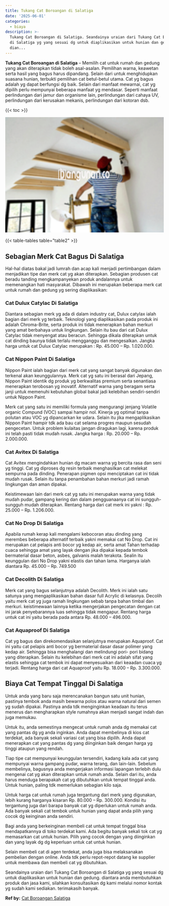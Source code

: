 ```yaml
---
title: Tukang Cat Boroangan di Salatiga
date: '2025-06-01'
categories:
  - biaya
description: >-
  Tukang Cat Boroangan di Salatiga. Seandainya uraian dari Tukang Cat Boroangan
  di Salatiga yg yang sesuai dg untuk diaplikasikan untuk hunian dan gedung.
  dian...
---
```


**Tukang Cat Boroangan di Salatiga** – Memilih cat untuk rumah dan gedung yang akan diterapkan tidak boleh asal-asalan. Pemilihan warna, keawetan serta hasil yang bagus harus dipandang. Selain dari untuk menghidupkan suasana hunian, terbukti pemilihan cat betul-betul utama. Cat yg bagus adalah yg dapat berfungsi dg baik. Selain dari manfaat mewarnai, cat yg dipilih perlu mempunyai beberapa manfaat yg mendasar. Seperti manfaat perlindungan dari jamur dan organisme lain, perlindungan dari cahaya UV, perlindungan dari kerusakan mekanis, perlindungan dari kotoran dsb.

{{< toc >}}

![Tukang Cat Boroangan di Salatiga](/images/jasa-cat-murah38.png)

{{< table-tables table="table2" >}}

## Sebagian Merk Cat Bagus Di Salatiga

Hal-hal diatas bakal jadi lumrah dan acap kali menjadi pertimbangan dalam menjadikan tipe dan merk cat yg akan diterapkan. Sebagian produsen cat beradu tanding mengkampanyekan produk andalannya untuk memenangkan hati masyarakat. Dibawah ini merupakan beberapa merk cat untuk rumah dan gedung yg sering diaplikasikan:

### Cat Dulux Catylac Di Salatiga

Diantara sebagian merk yg ada di dalam industry cat, Dulux catylax ialah bagian dari merk yg terbaik. Teknologi yang diaplikasikan pada produk ini adalah Chroma-Brite, serta produk ini tidak menerapkan bahan merkuri yang amat berbahaya untuk lingkungan. Selain itu bau dari cat Dulux Catylac tidak menyengat atau beracun. Sehingga dikala diterapkan untuk cat dinding baunya tidak terlalu mengganggu dan mengesalkan. Jangka harga untuk cat Dulux Catylac merupakan : Rp. 45.000 – Rp. 1.020.000.

### Cat Nippon Paint Di Salatiga

Nippon Paint ialah bagian dari merk cat yang sangat banyak digunakan dan terkenal akan keunggulannya. Merk cat yg satu ini berasal dari Jepang, Nippon Paint identik dg produk yg berkwalitas premium serta senantiasa menerapkan terobosan yg inovatif. Alternatif warna yang beragam serta janji untuk memenuhi kebutuhan global bakal jadi kelebihan sendiri-sendiri untuk Nippon Paint.

Merk cat yang satu ini memiliki formula yang mengurangi jenjang Volatile organic Compund (VOC) sampai hampir nol. Kinerja yg optimal tanpa polutan atau VOC yg dipancarkan ke udara. Selain itu jika mengaplikasikan Nippon Paint hampir tdk ada bau cat selama progres maupun sesudah pengecetan. Untuk problem kulaitas jangan diragukan lagi, karena produk ini telah pasti tidak mudah rusak. Jangka harga : Rp. 20.000 – Rp. 2.000.000.

### Cat Avitex Di Salatiga

Cat Avitex mengindahkan hunian dg macam warna yg bercita rasa dan seni yg tinggi. Cat yg diproses dg resin terbaik menghasilkan cat melekat sempurna pada dinding. Penerapan pigmen opsi menciptakan cat ini tidak mudah rusak. Selain itu tanpa penambahan bahan merkuri jadi ramah lingkungan dan aman dipakai.

Keistimewaan lain dari merk cat yg satu ini merupakan warna yang tidak mudah pudar, gampang kering dan dalam pengguanaanya cat ini sungguh-sungguh mudah diterapkan. Rentang harga dari cat merk ini yakni : Rp. 25.000 – Rp. 1.206.000.

### Cat No Drop Di Salatiga

Apabila rumah kerap kali mengalami kebocoran atau dinding yang merembes beberapa alternatif terbaik yakni memakai cat No Drop. Cat ini merupakan cat pelapis anti bocor yg kedap air, serta amat Tahan terhadap cuaca sehingga amat yang layak dengan jika dipakai kepada tembok bermaterial dasar beton, asbes, galvanis malah terakota. Sealin itu keunggulan dari No Drop yakni elastis dan tahan lama. Harganya ialah diantara Rp. 45.000 – Rp. 749.500

### Cat Decolith Di Salatiga

Merk cat yang bagus selanjutnya adalah Decolith. Merk ini ialah satu satunya yang mengaplikasikan bahan dasar full Acrylic di kelasnya. Decolih yaitu merk cat yg juga ramah lingkungan sebab tanpa bahan timbal dan merkuri. keistimewaan lainnya ketika mengerjakan pengecatan dengan cat ini jarak penyebarannya luas sehingga tidak mengapur. Rentang harga untuk cat ini yaitu berada pada antara Rp. 48.000 – 496.000.

### Cat Aquaproof Di Salatiga

Cat yg bagus dan direkomendasikan selanjutnya merupakan Aquaproof. Cat ini yaitu cat pelapis anti bocor yg bermaterial dasar dasar polimer yang kedap air. Sehingga bisa menghalangi dan melindungi pori- pori bidang yang diterapkan. Selain itu kelebihan dari merk cat ini adalah sifat yang elastis sehingga cat tembok ini dapat menyesuaikan dari keaadan cuaca yg terjadi. Rentang harga dari cat Aquaproof yaitu Rp. 18.000 – Rp. 3.300.000.

## Biaya Cat Tempat Tinggal Di Salatiga

Untuk anda yang baru saja merencanakan bangun satu unit hunian, pastinya tembok anda masih bewarna polos atau warna natural dari semen yg sudah dipakai. Pastinya anda tdk menginginkan keadaan itu terus menerus dan mengharapkan style rumahnya akan menjadi sangat indah dan juga memukau.

Untuk itu, anda semestinya mengecat untuk rumah anda dg memakai cat yang pantas dg yg anda inginkan. Anda dapat membelinya di kios cat terdekat, ada banyak sekali variasi cat yang bisa dipilih. Anda dapat menerapkan cat yang pantas dg yang diinginkan baik dengan harga yg tinggi ataupun yang rendah.

Tiap tipe cat mempunyai keunggulan tersendiri, kadang kala ada cat yang mempunyai warna gampang pudar, warna terang, dan lain-lain. Sebelum membelinya, bagusnya anda mengerjakan informasi lapangan terlebih dulu mengenai cat yg akan diterapkan untuk rumah anda. Selain dari itu, anda harus menduga berapakah cat yg dibutuhkan untuk tempat tinggal anda. Untuk hunian, paling tdk memerlukan sebagian kilo saja.

Untuk harga cat untuk rumah juga tergantung dari merk yang digunakan, lebih kurang harganya kisaran Rp. 80.000 – Rp. 300.000. Kondisi itu tergantung juga dari barapa banyak cat yg diperlukan untuk rumah anda. Ada banyak sekali cat tembok untuk hunian yang dapat anda pilih yang cocok dg keinginan anda sendiri.

Bagi anda yang berkeinginan membeli cat untuk tempat tinggal bisa mendapatkannya di toko terdekat kami. Ada begitu banyak sekali tok cat yg memasarkan cat untuk hunian. Pilih yang cocok dengan yang diinginkan dan yang layak dg dg keperluan untuk cat untuk hunian.

Selain membeli cat di agen terdekat, anda juga bisa melaksanakan pembelian dengan online. Anda tdk perlu repot-repot datang ke supplier untuk membawa dan membeli cat yg dibutuhkan.

Seandainya uraian dari Tukang Cat Boroangan di Salatiga yg yang sesuai dg untuk diaplikasikan untuk hunian dan gedung. diantara anda membutuhkan produk dan jasa kami, silahkan konsultasikan dg kami melalui nomor kontak yg sudah kami sediakan. terimakasih banyak.

**Ref by:** [Cat Boroangan Salatiga](https://id.wikipedia.org/wiki/Cat)
